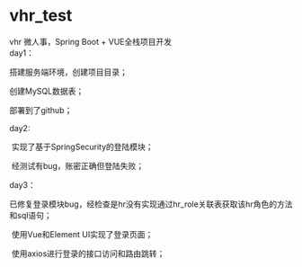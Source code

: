 # vhr_test
vhr  微人事，Spring Boot + VUE全栈项目开发  
day1：  

  搭建服务端环境，创建项目目录；  

  创建MySQL数据表；  

  部署到了github；  

day2:

​	实现了基于SpringSecurity的登陆模块；

​	经测试有bug，账密正确但登陆失败；

day3：

​	已修复登录模块bug，经检查是hr没有实现通过hr_role关联表获取该hr角色的方法和sql语句；

​	使用Vue和Element UI实现了登录页面；

​	使用axios进行登录的接口访问和路由跳转；